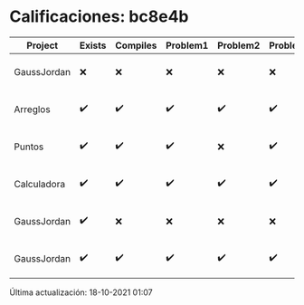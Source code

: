 # Calificaciones: bc8e4b
|Project|Exists|Compiles|Problem1|Problem2|Problem3|Extra|CommitHash|CommitDate|CheckDate|Comments|DueDate|Grade|
|-|-|-|-|-|-|-|-|-|-|-|-|-|
|GaussJordan|❌|❌|❌|❌|❌|❌|NA|NA|18-10-2021 01:07:30|No se encontró el archivo en PracticasComputacionI/GaussJordan/GaussJordan.cpp|01-10-2021 21:00:00|5.0|
|Arreglos|✔️|✔️|✔️|✔️|✔️|✔️|c2d30ca9fbbfdf43368cd4ced3371abe2d595ef4|24-09-2021 19:18:32|24-09-2021 19:43:17|nan|24-09-2021 21:00:00|10.0|
|Puntos|✔️|✔️|✔️|❌|✔️|❌|f4e6baa78a1cb7788871c5b36bf8651185205654|17-10-2021 18:28:57|17-10-2021 19:03:06|No aplica correctamente la rotación-No hace correctamente la rotación con ángulos negativos|15-10-2021 21:00:00|8.166666666666668|
|Calculadora|✔️|✔️|✔️|✔️|✔️|❌|45ba456b2d46873c630807d627256f717db2ec13|17-09-2021 13:54:00|17-09-2021 14:11:19|No sale con código diferente de cero con división entre cero|17-09-2021 21:00:00|10.0|
|GaussJordan|✔️|❌|❌|❌|❌|❌|e7bb81a55d7326a1eb822ea25f978a98a4438b33|14-10-2021 19:30:46|14-10-2021 21:13:10|Tu código no compila|01-10-2021 21:00:00|5.0|
|GaussJordan|✔️|✔️|✔️|✔️|✔️|✔️|37a34cb64a8f7e5b396cf85be786844e3a957e9d|14-10-2021 17:47:37|14-10-2021 18:15:47|nan|01-10-2021 21:00:00|5.0|

Última actualización: 18-10-2021 01:07